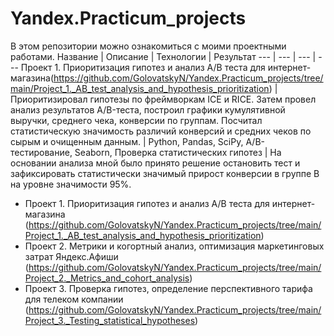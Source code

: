 # Yandex.Practicum_projects
В этом репозитории можно ознакомиться с моими проектными работами.
Название | Описание | Технологии | Результат 
--- | --- | --- | --- 
Проект 1. Приоритизация гипотез и анализ A/B теста для интернет-магазина(https://github.com/GolovatskyN/Yandex.Practicum_projects/tree/main/Project_1._AB_test_analysis_and_hypothesis_prioritization) | Приоритизировал гипотезы по фреймворкам ICE и RICE. Затем провел анализ результатов A/B-теста, построил графики кумулятивной выручки, среднего чека, конверсии по группам. Посчитал статистическую значимость различий конверсий и средних чеков по сырым и очищенным данным. | Python, Pandas, SciPy, A/B-тестирование, Seaborn, Проверка статистических гипотез | На основании анализа мной было принято решение остановить тест и зафиксировать статистически значимый прирост конверсии в группе B на уровне значимости 95%. 



- Проект 1. Приоритизация гипотез и анализ A/B теста для интернет-магазина (https://github.com/GolovatskyN/Yandex.Practicum_projects/tree/main/Project_1._AB_test_analysis_and_hypothesis_prioritization)
- Проект 2. Метрики и когортный анализ, оптимизация маркетинговых затрат Яндекс.Афиши (https://github.com/GolovatskyN/Yandex.Practicum_projects/tree/main/Project_2._Metrics_and_cohort_analysis)
- Проект 3. Проверка гипотез, определение перспективного тарифа для телеком компании (https://github.com/GolovatskyN/Yandex.Practicum_projects/tree/main/Project_3._Testing_statistical_hypotheses) 
